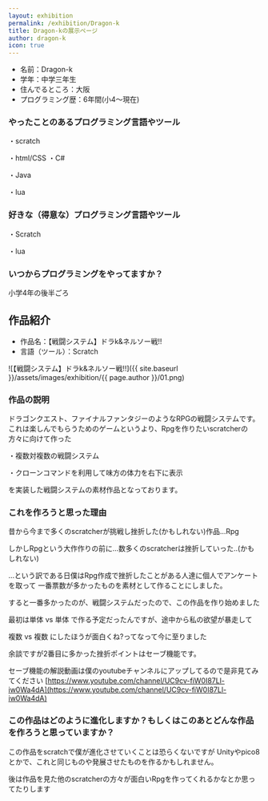 ```yaml
---
layout: exhibition
permalink: /exhibition/Dragon-k
title: Dragon-kの展示ページ
author: dragon-k
icon: true
---
```

- 名前：Dragon-k
- 学年：中学三年生
- 住んでるところ：大阪
- プログラミング歴：6年間(小4～現在)

### やったことのあるプログラミング言語やツール

・scratch

・html/CSS
・C#

・Java

・lua

### 好きな（得意な）プログラミング言語やツール

・Scratch

・lua

### いつからプログラミングをやってますか？

小学4年の後半ごろ

## 作品紹介

- 作品名：【戦闘システム】ドラk&ネルソー戦!!
- 言語（ツール）：Scratch

![【戦闘システム】ドラk&ネルソー戦!!]({{ site.baseurl }}/assets/images/exhibition/{{ page.author }}/01.png)

### 作品の説明

ドラゴンクエスト、ファイナルファンタジーのようなRPGの戦闘システムです。
これは楽しんでもらうためのゲームというより、Rpgを作りたいscratcherの方々に向けて作った

・複数対複数の戦闘システム

・クローンコマンドを利用して味方の体力を右下に表示

を実装した戦闘システムの素材作品となっております。

### これを作ろうと思った理由

昔から今まで多くのscratcherが挑戦し挫折した(かもしれない)作品...Rpg

しかしRpgという大作作りの前に...数多くのscratcherは挫折していった..(かもしれない)

...という訳である日僕はRpg作成で挫折したことがある人達に個人でアンケートを取って
一番票数が多かったものを素材として作ることにしました。

すると一番多かったのが、戦闘システムだったので、この作品を作り始めました

最初は単体 vs 単体 で作る予定だったんですが、途中から私の欲望が暴走して

複数 vs 複数 にしたほうが面白くね?ってなって今に至りました

余談ですが2番目に多かった挫折ポイントはセーブ機能です。

セーブ機能の解説動画は僕のyoutubeチャンネルにアップしてるので是非見てみてください
[https://www.youtube.com/channel/UC9cv-fiW0I87Ll-iw0Wa4dA](https://www.youtube.com/channel/UC9cv-fiW0I87Ll-iw0Wa4dA)

### この作品はどのように進化しますか？もしくはこのあとどんな作品を作ろうと思っていますか？

この作品をscratchで僕が進化させていくことは恐らくないですが
Unityやpico8とかで、これと同じものや発展させたものを作るかもしれません。

後は作品を見た他のscratcherの方々が面白いRpgを作ってくれるかなとか思ってたりします
